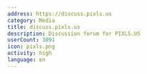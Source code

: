 ```yaml
---
address: https://discuss.pixls.us
category: Media
title: discuss.pixls.us
description: Discussion forum for PIXLS.US
userCount: 3091
icon: pixls.png
activity: high
language: en
---
```

